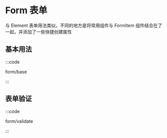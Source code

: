 # Form 表单

与 Element 表单用法类似，不同的地方是将常用组件与 FormItem 组件结合在了一起，并添加了一些快捷创建属性

## 基本用法

:::code

form/base

:::

## 表单验证

:::code

form/validate

:::

<script lang="ts">
export default {
  name: 'DocsForm'
}
</script>

<script setup lang="ts">
import FormBase from 'docs/demo/form/base.vue'
import FormValidate from 'docs/demo/form/validate.vue'
</script>

<style>
.demo-form .el-form {
  width: 460px;
}
.demo-form .el-select {
  width: 100%;
}
</style>